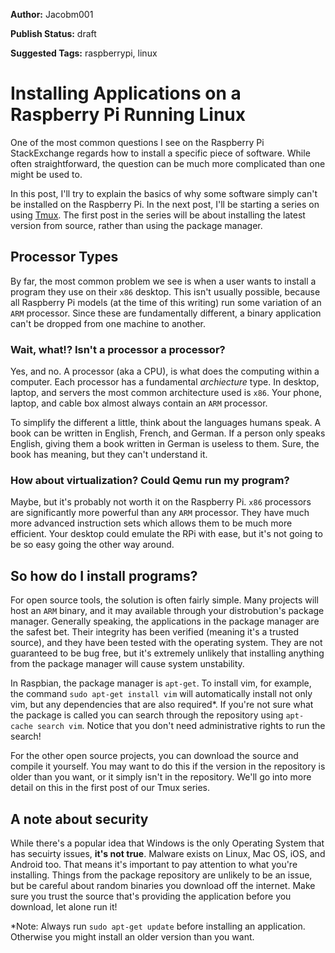 **Author:** Jacobm001

**Publish Status:** draft

**Suggested Tags:** raspberrypi, linux

# Installing Applications on a Raspberry Pi Running Linux

One of the most common questions I see on the Raspberry Pi StackExchange regards how to install a specific piece of software. While often straightforward, the question can be much more complicated than one might be used to.

In this post, I'll try to explain the basics of why some software simply can't be installed on the Raspberry Pi. In the next post, I'll be starting a series on using [Tmux](https://tmux.github.io/). The first post in the series will be about installing the latest version from source, rather than using the package manager. 

## Processor Types

By far, the most common problem we see is when a user wants to install a program they use on their `x86` desktop. This isn't usually possible, because all Raspberry Pi models (at the time of this writing) run some variation of an `ARM` processor. Since these are fundamentally different, a binary application can't be dropped from one machine to another.

### Wait, what!? Isn't a processor a processor?

Yes, and no. A processor (aka a CPU), is what does the computing within a computer. Each processor has a fundamental *archiecture* type. In desktop, laptop, and servers the most common architecture used is `x86`. Your phone, laptop, and cable box almost always contain an `ARM` processor.

To simplify the different a little, think about the languages humans speak. A book can be written in English, French, and German. If a person only speaks English, giving them a book written in German is useless to them. Sure, the book has meaning, but they can't understand it.

### How about virtualization? Could Qemu run my program?

Maybe, but it's probably not worth it on the Raspberry Pi. `x86` processors are significantly more powerful than any `ARM` processor. They have much more advanced instruction sets which allows them to be much more efficient. Your desktop could emulate the RPi with ease, but it's not going to be so easy going the other way around.

## So how do I install programs?

For open source tools, the solution is often fairly simple. Many projects will host an `ARM` binary, and it may available through your distrobution's package manager. Generally speaking, the applications in the package manager are the safest bet. Their integrity has been verified (meaning it's a trusted source), and they have been tested with the operating system. They are not guaranteed to be bug free, but it's extremely unlikely that installing anything from the package manager will cause system unstability.

In Raspbian, the package manager is `apt-get`. To install vim, for example, the command `sudo apt-get install vim` will automatically install not only vim, but any dependencies that are also required*. If you're not sure what the package is called you can search through the repository using `apt-cache search vim`. Notice that you don't need administrative rights to run the search!

For the other open source projects, you can download the source and compile it yourself. You may want to do this if the version in the repository is older than you want, or it simply isn't in the repository. We'll go into more detail on this in the first post of our Tmux series.

## A note about security

While there's a popular idea that Windows is the only Operating System that has secuirty issues, **it's not true**.  Malware exists on Linux, Mac OS, iOS, and Android too. That means it's important to pay attention to what you're installing. Things from the package repository are unlikely to be an issue, but be careful about random binaries you download off the internet. Make sure you trust the source that's providing the application before you download, let alone run it!

*Note: Always run `sudo apt-get update` before installing an application. Otherwise you might install an older version than you want.
